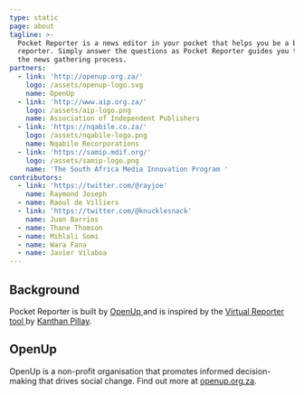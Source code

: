 ```yaml
---
type: static
page: about
tagline: >-
  Pocket Reporter is a news editor in your pocket that helps you be a better
  reporter. Simply answer the questions as Pocket Reporter guides you through
  the news gathering process.
partners:
  - link: 'http://openup.org.za/'
    logo: /assets/openup-logo.svg
    name: OpenUp
  - link: 'http://www.aip.org.za/'
    logo: /assets/aip-logo.png
    name: Association of Independent Publishers
  - link: 'https://nqabile.co.za/'
    logo: /assets/nqabile-logo.png
    name: Nqabile Recorporations
  - link: 'https://samip.mdif.org/'
    logo: /assets/samip-logo.png
    name: 'The South Africa Media Innovation Program '
contributors:
  - link: 'https://twitter.com/@rayjoe'
    name: Raymond Joseph
  - name: Raoul de Villiers
  - link: 'https://twitter.com/@knucklesnack'
    name: Juan Barrios
  - name: Thane Thomson
  - name: Mihlali Somi
  - name: Wara Fana
  - name: Javier Vilaboa
---
```

## Background

Pocket Reporter is built by [OpenUp ](http://openup.org.za/)and is inspired by the [Virtual Reporter tool ](http://nqabile.co.za/virtual)by [Kanthan Pillay](http://kanthanpillay.com/content/about).

## OpenUp

OpenUp is a non-profit organisation that promotes informed decision-making that drives social change. Find out more at [openup.org.za](www.openup.org.za).
